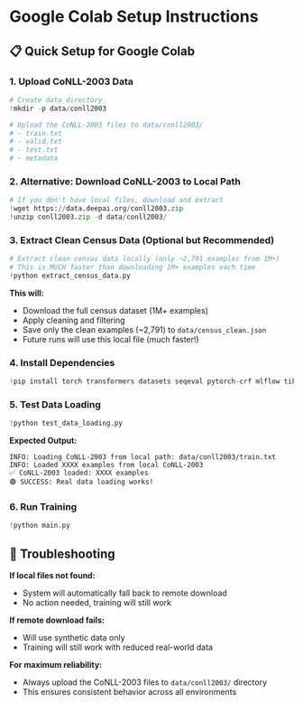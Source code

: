 # Google Colab Setup Instructions

## 📋 Quick Setup for Google Colab

### 1. Upload CoNLL-2003 Data
```python
# Create data directory
!mkdir -p data/conll2003

# Upload the CoNLL-2003 files to data/conll2003/
# - train.txt
# - valid.txt  
# - test.txt
# - metadata
```

### 2. Alternative: Download CoNLL-2003 to Local Path
```python
# If you don't have local files, download and extract
!wget https://data.deepai.org/conll2003.zip
!unzip conll2003.zip -d data/conll2003/
```

### 3. Extract Clean Census Data (Optional but Recommended)
```python
# Extract clean census data locally (only ~2,791 examples from 1M+)
# This is MUCH faster than downloading 1M+ examples each time
!python extract_census_data.py
```

**This will:**
- Download the full census dataset (1M+ examples) 
- Apply cleaning and filtering
- Save only the clean examples (~2,791) to `data/census_clean.json`
- Future runs will use this local file (much faster!)

### 4. Install Dependencies
```python
!pip install torch transformers datasets seqeval pytorch-crf mlflow tiktoken
```

### 5. Test Data Loading
```python
!python test_data_loading.py
```

**Expected Output:**
```
INFO: Loading CoNLL-2003 from local path: data/conll2003/train.txt
INFO: Loaded XXXX examples from local CoNLL-2003
✅ CoNLL-2003 loaded: XXXX examples
🟢 SUCCESS: Real data loading works!
```

### 6. Run Training
```python
!python main.py
```

## 🔧 Troubleshooting

**If local files not found:**
- System will automatically fall back to remote download
- No action needed, training will still work

**If remote download fails:**
- Will use synthetic data only
- Training will still work with reduced real-world data

**For maximum reliability:**
- Always upload the CoNLL-2003 files to `data/conll2003/` directory
- This ensures consistent behavior across all environments 